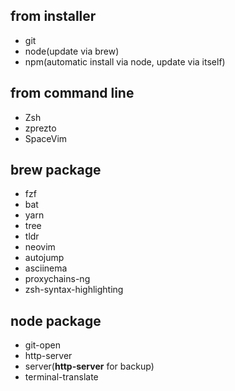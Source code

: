 ## from installer

- git
- node(update via brew)
- npm(automatic install via node, update via itself)

## from command line

- Zsh
- zprezto
- SpaceVim

## **brew** package

- fzf
- bat
- yarn
- tree
- tldr
- neovim
- autojump
- asciinema
- proxychains-ng
- zsh-syntax-highlighting

## **node** package
- git-open
- http-server
- server(**http-server** for backup)
- terminal-translate
